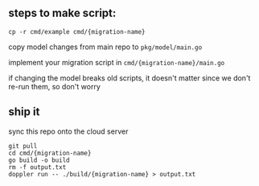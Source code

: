 ## steps to make script:
```
cp -r cmd/example cmd/{migration-name}
```
copy model changes from main repo to `pkg/model/main.go`

implement your migration script in `cmd/{migration-name}/main.go`

if changing the model breaks old scripts, it doesn't matter since we don't re-run them, so don't worry

## ship it
sync this repo onto the cloud server
```
git pull
cd cmd/{migration-name}
go build -o build
rm -f output.txt
doppler run -- ./build/{migration-name} > output.txt
```